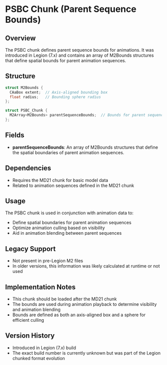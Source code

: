 # PSBC Chunk (Parent Sequence Bounds)

## Overview
The PSBC chunk defines parent sequence bounds for animations. It was introduced in Legion (7.x) and contains an array of M2Bounds structures that define spatial bounds for parent animation sequences.

## Structure
```cpp
struct M2Bounds {
  CAaBox extent;  // Axis-aligned bounding box
  float radius;   // Bounding sphere radius
};

struct PSBC_Chunk {
  M2Array<M2Bounds> parentSequenceBounds;  // Bounds for parent sequences
};
```

## Fields
- **parentSequenceBounds**: An array of M2Bounds structures that define the spatial boundaries of parent animation sequences.

## Dependencies
- Requires the MD21 chunk for basic model data
- Related to animation sequences defined in the MD21 chunk

## Usage
The PSBC chunk is used in conjunction with animation data to:
- Define spatial boundaries for parent animation sequences
- Optimize animation culling based on visibility
- Aid in animation blending between parent sequences

## Legacy Support
- Not present in pre-Legion M2 files
- In older versions, this information was likely calculated at runtime or not used

## Implementation Notes
- This chunk should be loaded after the MD21 chunk
- The bounds are used during animation playback to determine visibility and animation blending
- Bounds are defined as both an axis-aligned box and a sphere for efficient culling

## Version History
- Introduced in Legion (7.x) build
- The exact build number is currently unknown but was part of the Legion chunked format evolution 
